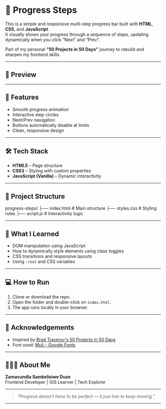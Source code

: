 # 🔢 Progress Steps

This is a simple and responsive multi-step progress bar built with **HTML**, **CSS**, and **JavaScript**.  
It visually shows your progress through a sequence of steps, updating dynamically when you click “Next” and “Prev”.

Part of my personal **"50 Projects in 50 Days"** journey to rebuild and sharpen my frontend skills.

---

## 📸 Preview

---

## 🚀 Features

- Smooth progress animation
- Interactive step circles
- Next/Prev navigation
- Buttons automatically disable at limits
- Clean, responsive design

---

## 🛠️ Tech Stack

- **HTML5** – Page structure  
- **CSS3** – Styling with custom properties  
- **JavaScript (Vanilla)** – Dynamic interactivity

---

## 📁 Project Structure

progress-steps/
├── index.html # Main structure
├── styles.css # Styling rules
├── script.js # Interactivity logic


---

## 🧠 What I Learned

- DOM manipulation using JavaScript
- How to dynamically style elements using class toggles
- CSS transitions and responsive layouts
- Using `:root` and CSS variables

---

## 💻 How to Run

1. Clone or download the repo.
2. Open the folder and double-click on `index.html`.
3. The app runs locally in your browser.

---

## 🙏 Acknowledgements

- Inspired by [Brad Traversy's 50 Projects in 50 Days](https://www.udemy.com/course/50-projects-50-days/)
- Font used: [Muli – Google Fonts](https://fonts.google.com/specimen/Muli)

---

## 👩🏽‍💻 About Me

**Zamavundla Samkelisiwe Duze**  
Frontend Developer | GIS Learner | Tech Explorer

---

> _"Progress doesn’t have to be perfect — it just has to keep moving."_

---
